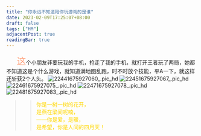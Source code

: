 ```yaml
---
title: "你永远不知道陪你玩游戏的是谁"
date: 2023-02-09T17:25:07+08:00
draft: false
tags: ["HM"]
adjacentPost: true
readingBar: true
---
```

&emsp;&emsp;<font size=5 color=#ffa07a>这</font>个小朋友非要玩我的手机，抢走了我的手机，就打开王者玩了两局，她都不知道这是个什么游戏，就知道满地图乱跑，时不时放个技能，平A一下，就这样还斩获2个人头。
![22441675927060_.pic_hd](https://cdn.jsdelivr.net/gh/imum-me/img@main/uPic/22441675927060_.pic_hd.jpg)
![22451675927067_.pic_hd](https://cdn.jsdelivr.net/gh/imum-me/img@main/uPic/22451675927067_.pic_hd.jpg)
![22461675927075_.pic_hd](https://cdn.jsdelivr.net/gh/imum-me/img@main/uPic/22461675927075_.pic_hd.jpg)
![22471675927078_.pic_hd](https://cdn.jsdelivr.net/gh/imum-me/img@main/uPic/22471675927078_.pic_hd.jpg)
![22481675927083_.pic_hd](https://cdn.jsdelivr.net/gh/imum-me/img@main/uPic/22481675927083_.pic_hd.jpg)
<br>

> > <font color=#ffd700>你是一树一树的花开，<br>
> > 是燕在梁间呢喃，<br>
> > ——你是爱，是暖，<br>
> > 是希望，你是人间的四月天！</font><br>
